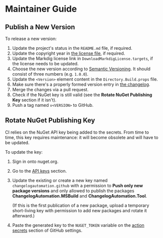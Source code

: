 ﻿Maintainer Guide
================

Publish a New Version
---------------------
To release a new version:
1. Update the project's status in the `README.md` file, if required.
2. Update the copyright year in [the license file][license], if required.
3. Update the Markdig license link in `DownloadMarkdigLicense.targets`, if the license needs to be updated.
4. Choose the new version according to [Semantic Versioning][semver]. It should consist of three numbers (e.g. `1.0.0`).
5. Update the `<Version>` element content in the `Directory.Build.props` file.
6. Make sure there's a properly formed version entry in [the changelog][changelog].
7. Merge the changes via a pull request.
8. Check if the NuGet key is still valid (see the **Rotate NuGet Publishing Key** section if it isn't).
9. Push a tag named `v<VERSION>` to GitHub.

Rotate NuGet Publishing Key
---------------------------
CI relies on the NuGet API key being added to the secrets.
From time to time, this key requires maintenance: it will become obsolete and will have to be updated.

To update the key:

1. Sign in onto nuget.org.
2. Go to the [API keys][nuget.api-keys] section.
3. Update the existing or create a new key named `changelogautomation.github` with a permission to **Push only new package versions** and only allowed to publish the packages **ChangelogAutomation.MSBuild** and **ChangelogAutomation.Tool**.

   (If this is the first publication of a new package,
   upload a temporary short-living key with permission to add new packages and rotate it afterward.)
4. Paste the generated key to the `NUGET_TOKEN` variable on the [action secrets][github.secrets] section of GitHub settings.

[changelog]: ./CHANGELOG.md
[github.secrets]: https://github.com/ForNeVeR/ChangelogAutomation/settings/secrets/actions
[license]: ./LICENSE.md
[nuget.api-keys]: https://www.nuget.org/account/apikeys
[semver]: https://semver.org/spec/v2.0.0.html
